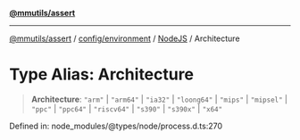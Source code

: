 [**@mmutils/assert**](../../../../../README.md)

***

[@mmutils/assert](../../../../../modules.md) / [config/environment](../../../README.md) / [NodeJS](../README.md) / Architecture

# Type Alias: Architecture

> **Architecture**: `"arm"` \| `"arm64"` \| `"ia32"` \| `"loong64"` \| `"mips"` \| `"mipsel"` \| `"ppc"` \| `"ppc64"` \| `"riscv64"` \| `"s390"` \| `"s390x"` \| `"x64"`

Defined in: node\_modules/@types/node/process.d.ts:270

